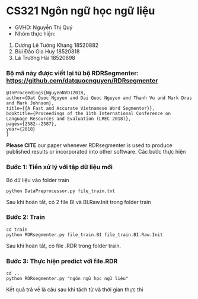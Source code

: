 # CS321 Ngôn ngữ học ngữ liệu
* GVHD: Nguyễn Thị Quý
* Nhóm thực hiện:
1. Dương Lê Tường Khang 18520882
2. Bùi Đào Gia Huy 18520818
3. Lã Trường Hải 18520698
### Bộ mã này được viết lại từ bộ RDRSegmenter: https://github.com/datquocnguyen/RDRsegmenter
	@InProceedings{NguyenNVDJ2018,
	author={Dat Quoc Nguyen and Dai Quoc Nguyen and Thanh Vu and Mark Dras and Mark Johnson},
	title={{A Fast and Accurate Vietnamese Word Segmenter}},
	booktitle={Proceedings of the 11th International Conference on Language Resources and Evaluation (LREC 2018)},
	pages={2582--2587},
	year={2018}
	}
**Please CITE** our paper whenever RDRsegmenter is used to produce published results or incorporated into other software. 
Các bước thực hiện

### Bước 1: Tiền xử lý với tập dữ liệu mới
Bỏ dữ liệu vào folder train

	python DataPreprocessor.py file_train.txt  

Sau khi hoàn tất, có 2 file BI và BI.Raw.Init trong folder train
### Bước 2: Train  
	cd train
	python RDRsegmenter.py file_train.BI file_train.BI.Raw.Init
Sau khi hoàn tất, có file .RDR trong folder train.
### Bước 3: Thực hiện predict với file.RDR
	cd ..
	python RDRsegmenter.py "ngôn ngữ học ngữ liệu"
Kết quả trả về là câu sau khi tách từ và thời gian thực thi
